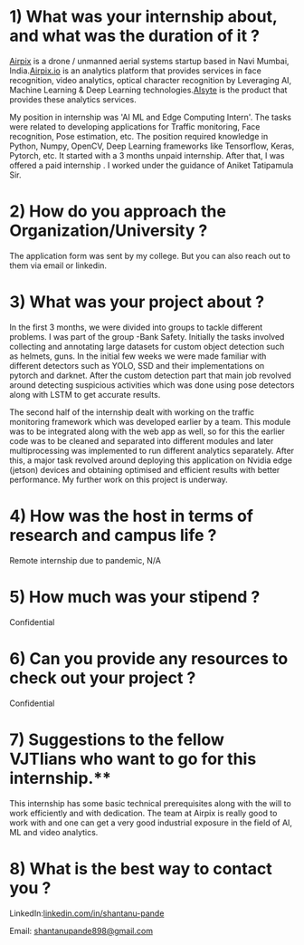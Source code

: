# 1) What was your internship about, and what was the duration of it ?

[Airpix](https://airpix.in/) is a drone / unmanned aerial systems startup based in Navi Mumbai, India.[Airpix.io](https://airpix.io/) is an analytics platform that provides services in face recognition, video analytics, optical character recognition by Leveraging AI, Machine Learning &amp; Deep Learning technologies.[AIsyte](https://aisyte.com/) is the product that provides these analytics services.

My position in internship was &#39;AI ML and Edge Computing Intern&#39;. The tasks were related to developing applications for Traffic monitoring, Face recognition, Pose estimation, etc. The position required knowledge in Python, Numpy, OpenCV, Deep Learning frameworks like Tensorflow, Keras, Pytorch, etc. It started with a 3 months unpaid internship. After that, I was offered a paid internship . I worked under the guidance of Aniket Tatipamula Sir.

# 2) How do you approach the Organization/University ?

The application form was sent by my college. But you can also reach out to them via email or linkedin.

# 3) What was your project about ?

In the first 3 months, we were divided into groups to tackle different problems. I was part of the group -Bank Safety. Initially the tasks involved collecting and annotating large datasets for custom object detection such as helmets, guns. In the initial few weeks we were made familiar with different detectors such as YOLO, SSD and their implementations on pytorch and darknet. After the custom detection part that main job revolved around detecting suspicious activities which was done using pose detectors along with LSTM to get accurate results.

The second half of the internship dealt with working on the traffic monitoring framework which was developed earlier by a team. This module was to be integrated along with the web app as well, so for this the earlier code was to be cleaned and separated into different modules and later multiprocessing was implemented to run different analytics separately. After this, a major task revolved around deploying this application on Nvidia edge (jetson) devices and obtaining optimised and efficient results with better performance. My further work on this project is underway.

# 4) How was the host in terms of research and campus life ?

Remote internship due to pandemic, N/A

# 5) How much was your stipend ?

Confidential

# 6) Can you provide any resources to check out your project ?

Confidential

# 7) Suggestions to the fellow VJTIians who want to go for this internship.\*\*

This internship has some basic technical prerequisites along with the will to work efficiently and with dedication. The team at Airpix is really good to work with and one can get a very good industrial exposure in the field of AI, ML and video analytics.

# 8) What is the best way to contact you ?

LinkedIn:[linkedin.com/in/shantanu-pande](https://in.linkedin.com/in/shantanu-pande)

Email: shantanupande898@gmail.com
